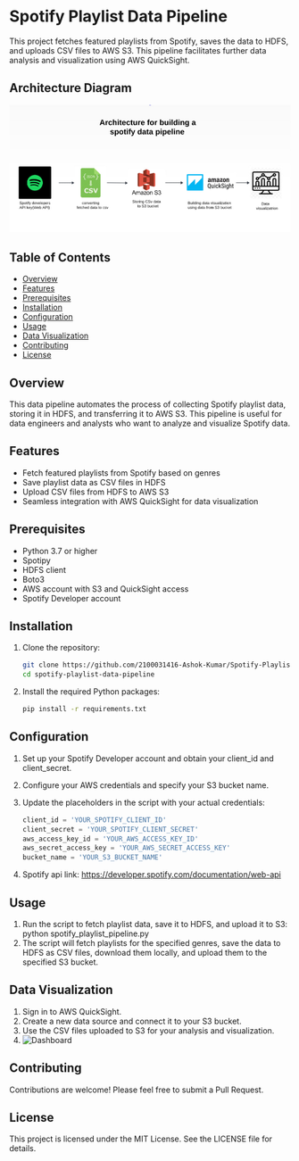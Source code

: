 # Spotify Playlist Data Pipeline

This project fetches featured playlists from Spotify, saves the data to HDFS, and uploads CSV files to AWS S3. This pipeline facilitates further data analysis and visualization using AWS QuickSight.

## Architecture Diagram
![Pipeline Architecture](Project_architecture_diagram.jpg)

## Table of Contents

- [Overview](#overview)
- [Features](#features)
- [Prerequisites](#prerequisites)
- [Installation](#installation)
- [Configuration](#configuration)
- [Usage](#usage)
- [Data Visualization](#data-visualization)
- [Contributing](#contributing)
- [License](#license)

## Overview

This data pipeline automates the process of collecting Spotify playlist data, storing it in HDFS, and transferring it to AWS S3. This pipeline is useful for data engineers and analysts who want to analyze and visualize Spotify data.

## Features

- Fetch featured playlists from Spotify based on genres
- Save playlist data as CSV files in HDFS
- Upload CSV files from HDFS to AWS S3
- Seamless integration with AWS QuickSight for data visualization

## Prerequisites

- Python 3.7 or higher
- Spotipy
- HDFS client
- Boto3
- AWS account with S3 and QuickSight access
- Spotify Developer account

## Installation

1. Clone the repository:
   ```sh
   git clone https://github.com/2100031416-Ashok-Kumar/Spotify-Playlist-Data-Pipeline.git
   cd spotify-playlist-data-pipeline
2. Install the required Python packages:
   ```sh
   pip install -r requirements.txt

## Configuration

1. Set up your Spotify Developer account and obtain your client_id and client_secret.

2. Configure your AWS credentials and specify your S3 bucket name.

3. Update the placeholders in the script with your actual credentials:
   ```python
   client_id = 'YOUR_SPOTIFY_CLIENT_ID'
   client_secret = 'YOUR_SPOTIFY_CLIENT_SECRET'
   aws_access_key_id = 'YOUR_AWS_ACCESS_KEY_ID'
   aws_secret_access_key = 'YOUR_AWS_SECRET_ACCESS_KEY'
   bucket_name = 'YOUR_S3_BUCKET_NAME'
4. Spotify api link:
   https://developer.spotify.com/documentation/web-api

## Usage
1. Run the script to fetch playlist data, save it to HDFS, and upload it to S3:
   python spotify_playlist_pipeline.py
2. The script will fetch playlists for the specified genres, save the data to HDFS as CSV files, download them locally, and upload them to the specified S3 bucket.

## Data Visualization
1. Sign in to AWS QuickSight.
2. Create a new data source and connect it to your S3 bucket.
3. Use the CSV files uploaded to S3 for your analysis and visualization.
4. ![Dashboard](Dashboard.jpg)

## Contributing
Contributions are welcome! Please feel free to submit a Pull Request.

## License
This project is licensed under the MIT License. See the LICENSE file for details.




